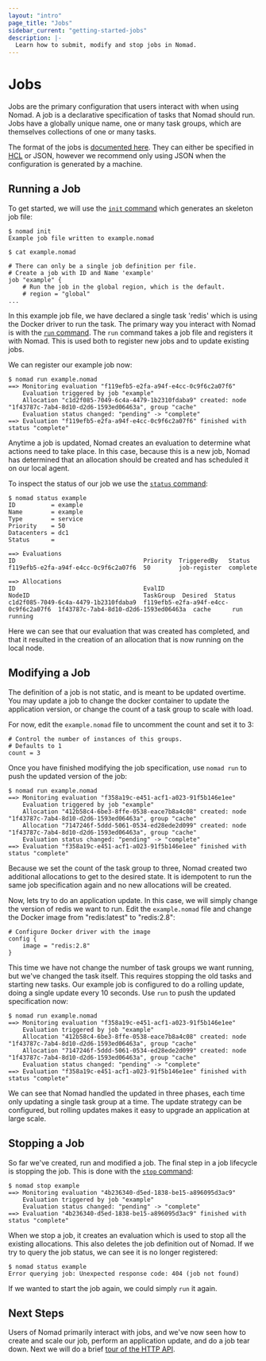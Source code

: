 ```yaml
---
layout: "intro"
page_title: "Jobs"
sidebar_current: "getting-started-jobs"
description: |-
  Learn how to submit, modify and stop jobs in Nomad.
---
```


# Jobs

Jobs are the primary configuration that users interact with when using
Nomad. A job is a declarative specification of tasks that Nomad should run.
Jobs have a globally unique name, one or many task groups, which are themselves
collections of one or many tasks.

The format of the jobs is [documented here](/docs/jobspec/index.html). They
can either be specified in [HCL](https://github.com/hashicorp/hcl) or JSON,
however we recommend only using JSON when the configuration is generated by a machine.

## Running a Job

To get started, we will use the [`init` command](/docs/commands/init.html) which
generates an skeleton job file:

```
$ nomad init
Example job file written to example.nomad

$ cat example.nomad

# There can only be a single job definition per file.
# Create a job with ID and Name 'example'
job "example" {
	# Run the job in the global region, which is the default.
	# region = "global"
...
```

In this example job file, we have declared a single task 'redis' which is using
the Docker driver to run the task. The primary way you interact with Nomad
is with the [`run` command](/docs/commands/run.html). The `run` command takes
a job file and registers it with Nomad. This is used both to register new
jobs and to update existing jobs.

We can register our example job now:

```
$ nomad run example.nomad
==> Monitoring evaluation "f119efb5-e2fa-a94f-e4cc-0c9f6c2a07f6"
    Evaluation triggered by job "example"
    Allocation "c1d2f085-7049-6c4a-4479-1b2310fdaba9" created: node "1f43787c-7ab4-8d10-d2d6-1593ed06463a", group "cache"
    Evaluation status changed: "pending" -> "complete"
==> Evaluation "f119efb5-e2fa-a94f-e4cc-0c9f6c2a07f6" finished with status "complete"
```

Anytime a job is updated, Nomad creates an evaluation to determine what
actions need to take place. In this case, because this is a new job, Nomad has
determined that an allocation should be created and has scheduled it on our
local agent.

To inspect the status of our job we use the [`status` command](/docs/commands/status.html):

```
$ nomad status example
ID          = example
Name        = example
Type        = service
Priority    = 50
Datacenters = dc1
Status      =

==> Evaluations
ID                                    Priority  TriggeredBy   Status
f119efb5-e2fa-a94f-e4cc-0c9f6c2a07f6  50        job-register  complete

==> Allocations
ID                                    EvalID                                NodeID                                TaskGroup  Desired  Status
c1d2f085-7049-6c4a-4479-1b2310fdaba9  f119efb5-e2fa-a94f-e4cc-0c9f6c2a07f6  1f43787c-7ab4-8d10-d2d6-1593ed06463a  cache      run      running
```

Here we can see that our evaluation that was created has completed, and that
it resulted in the creation of an allocation that is now running on the local node.

## Modifying a Job

The definition of a job is not static, and is meant to be updated overtime.
You may update a job to change the docker container to update the application version,
or change the count of a task group to scale with load.

For now, edit the `example.nomad` file to uncomment the count and set it to 3:

```
# Control the number of instances of this groups.
# Defaults to 1
count = 3
```

Once you have finished modifying the job specification, use `nomad run` to
push the updated version of the job:

```
$ nomad run example.nomad
==> Monitoring evaluation "f358a19c-e451-acf1-a023-91f5b146e1ee"
    Evaluation triggered by job "example"
    Allocation "412b58c4-6be3-8ffe-0538-eace7b8a4c08" created: node "1f43787c-7ab4-8d10-d2d6-1593ed06463a", group "cache"
    Allocation "7147246f-5ddd-5061-0534-ed28ede2d099" created: node "1f43787c-7ab4-8d10-d2d6-1593ed06463a", group "cache"
    Evaluation status changed: "pending" -> "complete"
==> Evaluation "f358a19c-e451-acf1-a023-91f5b146e1ee" finished with status "complete"
```

Because we set the count of the task group to three, Nomad created two
additional allocations to get to the desired state. It is idempotent to
run the same job specification again and no new allocations will be created.

Now, lets try to do an application update. In this case, we will simply change
the version of redis we want to run. Edit the `example.nomad` file and change
the Docker image from "redis:latest" to "redis:2.8":

```
# Configure Docker driver with the image
config {
    image = "redis:2.8"
}
```

This time we have not change the number of task groups we want running,
but we've changed the task itself. This requires stopping the old tasks
and starting new tasks. Our example job is configured to do a rolling update,
doing a single update every 10 seconds. Use `run` to push the updated
specification now:

```
$ nomad run example.nomad
==> Monitoring evaluation "f358a19c-e451-acf1-a023-91f5b146e1ee"
    Evaluation triggered by job "example"
    Allocation "412b58c4-6be3-8ffe-0538-eace7b8a4c08" created: node "1f43787c-7ab4-8d10-d2d6-1593ed06463a", group "cache"
    Allocation "7147246f-5ddd-5061-0534-ed28ede2d099" created: node "1f43787c-7ab4-8d10-d2d6-1593ed06463a", group "cache"
    Evaluation status changed: "pending" -> "complete"
==> Evaluation "f358a19c-e451-acf1-a023-91f5b146e1ee" finished with status "complete"
```

We can see that Nomad handled the updated in three phases, each
time only updating a single task group at a time. The update strategy
can be configured, but rolling updates makes it easy to upgrade
an application at large scale.

## Stopping a Job

So far we've created, run and modified a job. The final step in a job lifecycle
is stopping the job. This is done with the [`stop` command](/docs/commands/stop.html):

```
$ nomad stop example
==> Monitoring evaluation "4b236340-d5ed-1838-be15-a896095d3ac9"
    Evaluation triggered by job "example"
    Evaluation status changed: "pending" -> "complete"
==> Evaluation "4b236340-d5ed-1838-be15-a896095d3ac9" finished with status "complete"
```

When we stop a job, it creates an evaluation which is used to stop all
the existing allocations. This also deletes the job definition out of Nomad.
If we try to query the job status, we can see it is no longer registered:

```
$ nomad status example
Error querying job: Unexpected response code: 404 (job not found)
```

If we wanted to start the job again, we could simply `run` it again.

## Next Steps

Users of Nomad primarily interact with jobs, and we've now seen
how to create and scale our job, perform an application update,
and do a job tear down. Next we will do a brief [tour of the HTTP API](http.html).

